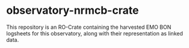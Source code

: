 # observatory-nrmcb-crate
This repository is an RO-Crate containing the harvested EMO BON logsheets for this observatory, along with their representation as linked data.
